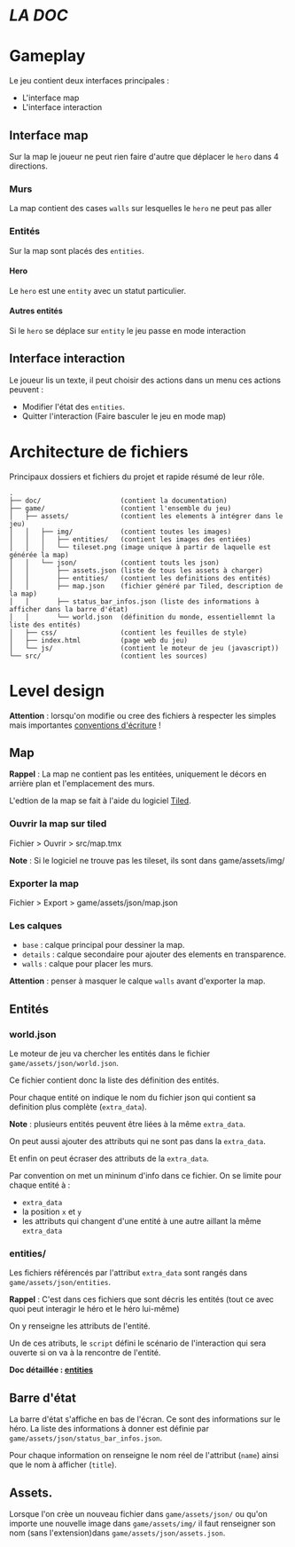 # *LA DOC*

# Gameplay

Le jeu contient deux interfaces principales :
- L'interface map
- L'interface interaction

## Interface map

Sur la map le joueur ne peut rien faire d'autre que déplacer le `hero` dans 4 directions.

### Murs

La map contient des cases `walls` sur lesquelles le `hero` ne peut pas aller

### Entités

Sur la map sont placés des `entities`. 

#### Hero

Le `hero` est une `entity` avec un statut particulier. 

#### Autres entités

Si le `hero` se déplace sur `entity` le jeu passe en mode interaction

## Interface interaction

Le joueur lis un texte, il peut choisir des actions dans un menu ces actions peuvent :
- Modifier l'état des `entities`.
- Quitter l'interaction (Faire basculer le jeu en mode map)



# Architecture de fichiers

Principaux dossiers et fichiers du projet et rapide résumé de leur rôle.

```
.
├── doc/                    (contient la documentation)
├── game/                   (contient l'ensemble du jeu)
│   ├── assets/             (contient les elements à intégrer dans le jeu)
│   │   ├── img/            (contient toutes les images)
│   │   │   ├── entities/   (contient les images des entiées)
│   │   │   └── tileset.png (image unique à partir de laquelle est générée la map)
│   │   └── json/           (contient touts les json)
│   │       ├── assets.json (liste de tous les assets à charger)
│   │       ├── entities/   (contient les definitions des entités)
│   │       ├── map.json    (fichier généré par Tiled, description de la map)
│   │       ├── status_bar_infos.json (liste des informations à afficher dans la barre d'état)
│   │       └── world.json  (définition du monde, essentiellemnt la liste des entités)
│   ├── css/                (contient les feuilles de style)
│   ├── index.html          (page web du jeu)
│   └── js/                 (contient le moteur de jeu (javascript))
└── src/                    (contient les sources)

```


# Level design

**Attention** : lorsqu'on modifie ou cree des fichiers à respecter les simples mais importantes [conventions d'écriture](conventions.md) !

## Map

**Rappel** : La map ne contient pas les entitées, uniquement le décors en arrière plan et l'emplacement des murs.

L'edtion de la map se fait à l'aide du logiciel [Tiled](https://www.mapeditor.org/).

### Ouvrir la map sur tiled

Fichier > Ouvrir > src/map.tmx

**Note** : Si le logiciel ne trouve pas les tileset, ils sont dans game/assets/img/

### Exporter la map

Fichier > Export > game/assets/json/map.json

### Les calques

- `base` : calque principal pour dessiner la map.
- `details` : calque secondaire pour ajouter des elements en transparence.
- `walls` : calque pour placer les murs.

**Attention** : penser à masquer le calque `walls` avant d'exporter la map.

## Entités

### world.json

Le moteur de jeu va chercher les entités dans le fichier `game/assets/json/world.json`.

Ce fichier contient donc la liste des définition des entités.

Pour chaque entité on indique le nom du fichier json qui contient sa definition plus complète (`extra_data`).

**Note** : plusieurs entités peuvent être liées à la même `extra_data`.

On peut aussi ajouter des attributs qui ne sont pas dans la `extra_data`.

Et enfin on peut écraser des attributs de la `extra_data`.

Par convention on met un mininum d'info dans ce fichier. On se limite pour chaque entité à :
- `extra_data`
- la position `x` et `y`
- les attributs qui changent d'une entité à une autre aillant la même `extra_data`

### entities/

Les fichiers référencés par l'attribut `extra_data` sont rangés dans `game/assets/json/entities`.

**Rappel** : C'est dans ces fichiers que sont décris les entités (tout ce avec quoi peut interagir le héro et le héro lui-même)

On y renseigne les attributs de l'entité.

Un de ces atributs, le `script` défini le scénario de l'interaction qui sera ouverte si on va à la rencontre de l'entité.

**Doc détaillée : [entities](entities.md)**

## Barre d'état

La barre d'état s'affiche en bas de l'écran. Ce sont des informations sur le héro. La liste des informations à donner est définie par  `game/assets/json/status_bar_infos.json`.

Pour chaque information on renseigne le nom réel de l'attribut (`name`) ainsi que le nom à afficher (`title`).

## Assets.

Lorsque l'on crèe un nouveau fichier dans `game/assets/json/` ou qu'on importe une nouvelle image dans `game/assets/img/` il faut renseigner son nom (sans l'extension)dans `game/assets/json/assets.json`.
